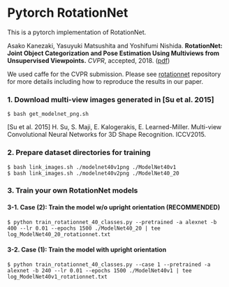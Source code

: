 # Pytorch RotationNet

This is a pytorch implementation of RotationNet.

Asako Kanezaki, Yasuyuki Matsushita and Yoshifumi Nishida.
**RotationNet: Joint Object Categorization and Pose Estimation Using Multiviews from Unsupervised Viewpoints.** 
*CVPR*, accepted, 2018.
([pdf](https://arxiv.org/abs/1603.06208))

We used caffe for the CVPR submission.
Please see [rotationnet](https://github.com/kanezaki/rotationnet) repository for more details including how to reproduce the results in our paper.

### 1. Download multi-view images generated in [Su et al. 2015]
    $ bash get_modelnet_png.sh  
[Su et al. 2015] H. Su, S. Maji, E. Kalogerakis, E. Learned-Miller. Multi-view Convolutional Neural Networks for 3D Shape Recognition. ICCV2015.  
   
### 2. Prepare dataset directories for training
    $ bash link_images.sh ./modelnet40v1png ./ModelNet40v1  
    $ bash link_images.sh ./modelnet40v2png ./ModelNet40_20  

### 3. Train your own RotationNet models
#### 3-1. Case (2): Train the model w/o upright orientation (RECOMMENDED)
    $ python train_rotationnet_40_classes.py --pretrained -a alexnet -b 400 --lr 0.01 --epochs 1500 ./ModelNet40_20 | tee log_ModelNet40_20_rotationnet.txt
#### 3-2. Case (1): Train the model with upright orientation
    $ python train_rotationnet_40_classes.py --case 1 --pretrained -a alexnet -b 240 --lr 0.01 --epochs 1500 ./ModelNet40v1 | tee log_ModelNet40v1_rotationnet.txt 
